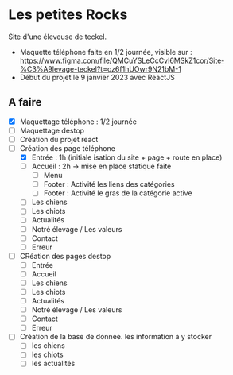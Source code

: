 # Les petites Rocks

Site d'une éleveuse de teckel.
 - Maquette téléphone faite en 1/2 journée, visible sur : https://www.figma.com/file/QMCuYSLeCcCvI6MSkZ1cor/Site-%C3%A9levage-teckel?t=oz6f1hUOwr9N21bM-1
 - Début du projet le 9 janvier 2023 avec ReactJS

## A faire

- [x] Maquettage téléphone : 1/2 journée
- [ ] Maquettage destop
- [ ] Création du projet react
- [ ] Création des page téléphone
  - [x] Entrée : 1h (initiale isation du site + page + route en place)
  - [ ] Accueil : 2h -> mise en place statique faite
    - [ ] Menu
    - [ ] Footer : Activité les liens des catégories
    - [ ] Footer : Activité le gras de la catégorie active
  - [ ] Les chiens
  - [ ] Les chiots
  - [ ] Actualités
  - [ ] Notré élevage / Les valeurs
  - [ ] Contact
  - [ ] Erreur
- [ ] CRéation des pages destop
  - [ ] Entrée
  - [ ] Accueil
  - [ ] Les chiens
  - [ ] Les chiots
  - [ ] Actualités
  - [ ] Notré élevage / Les valeurs
  - [ ] Contact
  - [ ] Erreur
- [ ] Création de la base de donnée. les information à y stocker
  - [ ] les chiens
  - [ ] les chiots
  - [ ] les actualités
